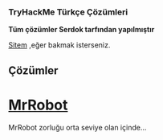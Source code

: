 ### TryHackMe Türkçe Çözümleri

**Tüm çözümler Serdok tarfından yapılmıştır**

[Sitem](https://serdok1.github.io/Serdok) ,eğer bakmak isterseniz.

## Çözümler

# [MrRobot](MrRobot)

MrRobot zorluğu orta seviye olan içinde...


